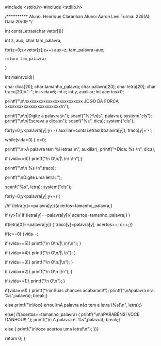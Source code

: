 #include <stdio.h>
#include <stdlib.h>

 /**********
 Aluno: Henrique Claranhan
 Aluno: Aaron Levi
 Turma: 228(A)
 Data:20/09
 */

int contaLetras(char vetor[]){

int z, aux;
char tam_palavra;

for(z=0;z<vetor[z];z++) 
 aux=z;
 tam_palavra=aux;
	
	return tam_palavra;
}

 int main(void){

 char dica[20];
 char tamanho_palavra;
 char palavra[20];
 char letra[20];
 char traco[20]="-";
 int vida=6;
 int c;
 int y, auxiliar;
 int acertos=0;


 printf("\n\nxxxxxxxxxxxxxxxxxxxxxxxx JOGO DA FORCA xxxxxxxxxxxxxxxxxxxxxxxx\n");

 printf("\n\n|Digite a palavra:\n");
 scanf("%[^\n]s", palavra);
 system("cls");
 printf("\n\n|Escreva a dica:\n");
 scanf("%s", dica);
 system("cls");



 for(y=0;y<palavra[y];y++)
 auxiliar=contaLetras(&palavra[y]);
 traco[y]='-';

 while(vida>0)
 {
 c=0;

 printf("\n>A palavra tem %i letras \n", auxiliar);
 printf(">Dica: %s \n", dica);

 if (vida==6){
 printf("\n O\n/|\\ \n/ \\\n");}

 printf("\n\n %s \n",traco);

 printf("\nDigite uma letra: ");

 scanf("%s", letra); 
 system("cls");


 for(y=0;y<palavra[y];y++)
 {

 //if (letra[y]==palavra[y]){acertos=tamanho_palavra;}

 if (y>1){
 if (letra[y]==palavra[y]){
 acertos=tamanho_palavra;}
 }

 if(letra[0]==palavra[y])
 {
 traco[y]=palavra[y];
 acertos++;
 c++;}}

 if(c==0) {vida--;

 if (vida==5){
 printf("\n O\n/|\\ \n/\n");
 }

 if (vida==4){
 printf("\n O\n/|\\ \n");
 }

 if (vida==3){
 printf("\n O\n/|\n");
 }

 if (vida==2){
 printf("\n O\n |\n");
 }

 if (vida==1){
 printf("\n O\n");
 }

 if(vida==0) {
 printf("\n\nSuas chances acabaram!");
 printf("\nApalavra era: %s",palavra);
 break;}

 else
 printf("\nVocê errou!\nA palavra não tem a letra (%s)\n", letra);}

 else{
 if(acertos==tamanho_palavra) {
 printf("\n\nPARABÉNS! VOCE GANHOU!!!"); 
 printf("\n A palavra é: %s",palavra);
 break;}

 else {
 printf("\nVoce acertou uma letra!\n");
 }}}

 return 0; }
